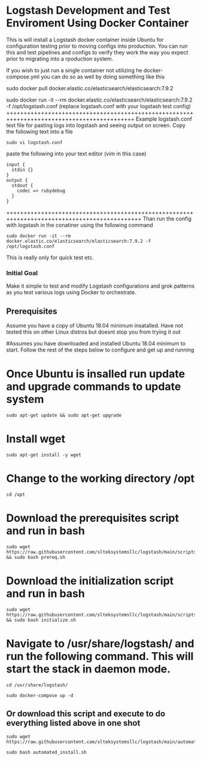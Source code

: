 # Logstash Development and Test Enviroment Using Docker Container

This is will install a Logstash docker container inside Ubuntu for configuration testing prior to moving configs into production.  You can run this and test pipelines and configs to verify they work the way you expect prior to migrating into a rpoduction system. 

If you wish to just run a single container not utilizing he docker-compose.yml you can do so as well by doing something like this

sudo docker pull docker.elastic.co/elasticsearch/elasticsearch:7.9.2

sudo docker run -it --rm docker.elastic.co/elasticsearch/elasticsearch:7.9.2 -f /opt/logstash.conf (replace logstash.conf with your logstash test config)
+++++++++++++++++++++++++++++++++++++++++++++++++++++++++++++++++++++++++++++++++++++++++++
Example logstash.conf test file for pasting logs into logstash and seeing output on screen.  Copy the following text into a file 
```
sudo vi logstash.conf 
```
paste the following into your text editor (vim in this case)

```
input {
  stdin {}
}
output {
  stdout {
    codec => rubydebug
  }
}
```
+++++++++++++++++++++++++++++++++++++++++++++++++++++++++++++++++++++++++++++++++++++++++++++
Than run the config with logstash in the conatiner using the following command
```
sudo docker run -it --rm docker.elastic.co/elasticsearch/elasticsearch:7.9.2 -f /opt/logstash.conf
```
This is really only for quick test etc.  

### Initial Goal

Make it simple to test and modify Logstash configurations and grok patterns as you test various logs using Docker to orchestrate.


## Prerequisites
Assume you have a copy of Ubuntu 18.04 minimum insatalled.  Have not tested this on other Linux distros but doesnt stop you from trying it out

#Assumes you have downloaded and installed Ubuntu 18.04 minimum to start. Follow the rest of the steps below to configure and get up and running

# Once Ubuntu is insalled run update and upgrade commands to update system
```
sudo apt-get update && sudo apt-get upgrade
```
# Install wget
```
sudo apt-get install -y wget
```
# Change to the working directory /opt
```
cd /opt
```
# Download the prerequisites script and run in bash
```
sudo wget https://raw.githubusercontent.com/slteksystemsllc/logstash/main/scripts/prereq.sh && sudo bash prereq.sh
```
# Download the initialization script and run in bash
```
sudo wget https://raw.githubusercontent.com/slteksystemsllc/logstash/main/scripts/initialize.sh && sudo bash initialize.sh
```
# Navigate to /usr/share/logstash/ and run the following command.  This will start the stack in daemon mode.
```
cd /usr/share/logstash/
```
```
sudo docker-compose up -d
```
## Or download this script and execute to do everything listed above in one shot
```
sudo wget https://raw.githubusercontent.com/slteksystemsllc/logstash/main/automated_install.sh
```
```
sudo bash automated_install.sh
```


```
